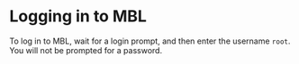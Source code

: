 # Logging in to MBL

To log in to MBL, wait for a login prompt, and then enter the username `root`. You will not be prompted for a password.
